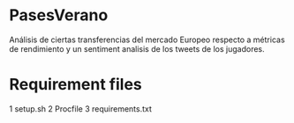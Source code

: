 # PasesVerano
Análisis de ciertas transferencias del mercado Europeo respecto a métricas de rendimiento y un sentiment analisis de los tweets de los jugadores.

# Requirement files
1 setup.sh
2 Procfile
3 requirements.txt

